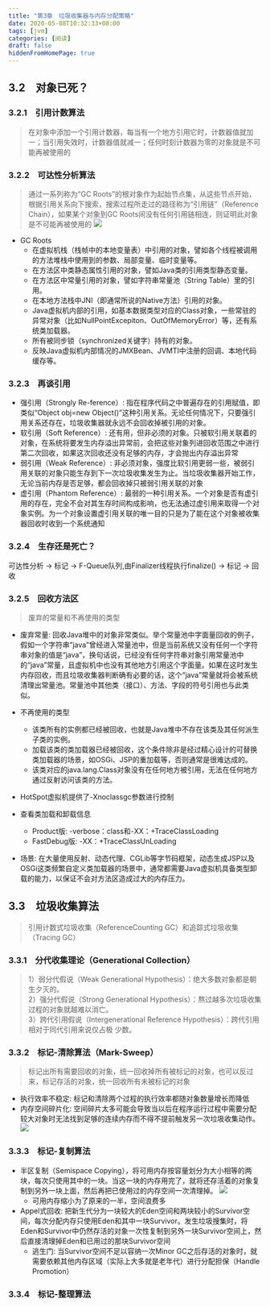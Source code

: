 ```yaml
---
title: "第3章　垃圾收集器与内存分配策略"
date: 2020-05-08T10:32:33+08:00
tags: [jvm]
categories: [阅读]
draft: false
hiddenFromHomePage: true
---
```


## 3.2　对象已死？
### 3.2.1　引用计数算法
>在对象中添加一个引用计数器，每当有一个地方引用它时，计数器值就加一；当引用失效时，计数器值就减一；任何时刻计数器为零的对象就是不可能再被使用的
### 3.2.2　可达性分析算法
>通过一系列称为“GC Roots”的根对象作为起始节点集，从这些节点开始，根据引用关系向下搜索，搜索过程所走过的路径称为“引用链”（Reference Chain），如果某个对象到GC Roots间没有任何引用链相连，则证明此对象是不可能再被使用的
![](/images/read/jvm/3-1.png)
- GC Roots
  - 在虚拟机栈（栈帧中的本地变量表）中引用的对象，譬如各个线程被调用的方法堆栈中使用到的参数、局部变量、临时变量等。
  - 在方法区中类静态属性引用的对象，譬如Java类的引用类型静态变量。
  - 在方法区中常量引用的对象，譬如字符串常量池（String Table）里的引用。
  - 在本地方法栈中JNI（即通常所说的Native方法）引用的对象。
  - Java虚拟机内部的引用，如基本数据类型对应的Class对象，一些常驻的异常对象（比如NullPointExcepiton、OutOfMemoryError）等，还有系统类加载器。
  - 所有被同步锁（synchronized关键字）持有的对象。
  - 反映Java虚拟机内部情况的JMXBean、JVMTI中注册的回调、本地代码缓存等。
### 3.2.3　再谈引用
- 强引用（Strongly Re-ference）: 指在程序代码之中普遍存在的引用赋值，即类似“Object obj=new Object()”这种引用关系。无论任何情况下，只要强引用关系还存在，垃圾收集器就永远不会回收掉被引用的对象。
- 软引用（Soft Reference）: 还有用，但非必须的对象。只被软引用关联着的对象，在系统将要发生内存溢出异常前，会把这些对象列进回收范围之中进行第二次回收，如果这次回收还没有足够的内存，才会抛出内存溢出异常
- 弱引用（Weak Reference）: 非必须对象，强度比软引用更弱一些，被弱引用关联的对象只能生存到下一次垃圾收集发生为止。当垃圾收集器开始工作，无论当前内存是否足够，都会回收掉只被弱引用关联的对象
- 虚引用（Phantom Reference）: 最弱的一种引用关系。一个对象是否有虚引用的存在，完全不会对其生存时间构成影响，也无法通过虚引用来取得一个对象实例。为一个对象设置虚引用关联的唯一目的只是为了能在这个对象被收集器回收时收到一个系统通知
### 3.2.4　生存还是死亡？
可达性分析 -> 标记 -> F-Queue队列,由Finalizer线程执行finalize() -> 标记 -> 回收
### 3.2.5　回收方法区
>废弃的常量和不再使用的类型
- 废弃常量: 回收Java堆中的对象非常类似。举个常量池中字面量回收的例子，假如一个字符串“java”曾经进入常量池中，但是当前系统又没有任何一个字符串对象的值是“java”，换句话说，已经没有任何字符串对象引用常量池中的“java”常量，且虚拟机中也没有其他地方引用这个字面量。如果在这时发生内存回收，而且垃圾收集器判断确有必要的话，这个“java”常量就将会被系统清理出常量池。常量池中其他类（接口）、方法、字段的符号引用也与此类似。

- 不再使用的类型
  - 该类所有的实例都已经被回收，也就是Java堆中不存在该类及其任何派生子类的实例。
  - 加载该类的类加载器已经被回收，这个条件除非是经过精心设计的可替换类加载器的场景，如OSGi、JSP的重加载等，否则通常是很难达成的。
  - 该类对应的java.lang.Class对象没有在任何地方被引用，无法在任何地方通过反射访问该类的方法。

- HotSpot虚拟机提供了-Xnoclassgc参数进行控制
- 查看类加载和卸载信息
  - Product版: -verbose：class和-XX：+TraceClassLoading
  - FastDebug版: -XX：+TraceClassUnLoading
- 场景: 在大量使用反射、动态代理、CGLib等字节码框架，动态生成JSP以及OSGi这类频繁自定义类加载器的场景中，通常都需要Java虚拟机具备类型卸载的能力，以保证不会对方法区造成过大的内存压力。

## 3.3　垃圾收集算法
>引用计数式垃圾收集（ReferenceCounting GC）和追踪式垃圾收集（Tracing GC）
### 3.3.1　分代收集理论（Generational Collection）
>1）弱分代假说（Weak Generational Hypothesis）：绝大多数对象都是朝生夕灭的。  
2）强分代假说（Strong Generational Hypothesis）：熬过越多次垃圾收集过程的对象就越难以消亡。  
3）跨代引用假说（Intergenerational Reference Hypothesis）：跨代引用相对于同代引用来说仅占极
少数。
### 3.3.2　标记-清除算法（Mark-Sweep）
>标记出所有需要回收的对象，统一回收掉所有被标记的对象，也可以反过来，标记存活的对象，统一回收所有未被标记的对象
- 执行效率不稳定: 标记和清除两个过程的执行效率都随对象数量增长而降低
- 内存空间碎片化: 空间碎片太多可能会导致当以后在程序运行过程中需要分配较大对象时无法找到足够的连续内存而不得不提前触发另一次垃圾收集动作。
![](/images/read/jvm/3-2.png)
### 3.3.3　标记-复制算法
- 半区复制（Semispace Copying），将可用内存按容量划分为大小相等的两块，每次只使用其中的一块。当这一块的内存用完了，就将还存活着的对象复制到另外一块上面，然后再把已使用过的内存空间一次清理掉。
![](/images/read/jvm/3-3.png)
  - 可用内存缩小为了原来的一半，空间浪费多
- Appel式回收: 把新生代分为一块较大的Eden空间和两块较小的Survivor空间，每次分配内存只使用Eden和其中一块Survivor。发生垃圾搜集时，将Eden和Survivor中仍然存活的对象一次性复制到另外一块Survivor空间上，然后直接清理掉Eden和已用过的那块Survivor空间
  - 逃生门: 当Survivor空间不足以容纳一次Minor GC之后存活的对象时，就需要依赖其他内存区域（实际上大多就是老年代）进行分配担保（Handle Promotion）
### 3.3.4　标记-整理算法

